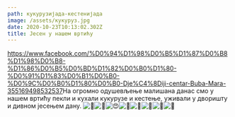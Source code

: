```yaml
---
path: кукурузијада-кестенијада
image: /assets/кукуруз.jpg
date: 2020-10-23T10:13:02.302Z
title: Јесен у нашем вртићу
---
```

<https://www.facebook.com/%D0%94%D1%98%D0%B5%D1%87%D0%B8%D1%98%D0%B8-%D1%86%D0%B5%D0%BD%D1%82%D0%B0%D1%80-%D0%91%D1%83%D0%B1%D0%B0-%D0%9C%D0%B0%D1%80%D0%B0-Dje%C4%8Diji-centar-Buba-Mara-355169498532537>На огромно одушевљење малишана данас смо у нашем вртићу пекли и кухали кукурузе и кестење, уживали у дворишту и дивном јесењем дану. ![🐞](https://static.xx.fbcdn.net/images/emoji.php/v9/ta0/1/16/1f41e.png)![🥰](https://static.xx.fbcdn.net/images/emoji.php/v9/tea/1/16/1f970.png)![😍](https://static.xx.fbcdn.net/images/emoji.php/v9/t2/1/16/1f60d.png)![🌽](https://static.xx.fbcdn.net/images/emoji.php/v9/t1c/1/16/1f33d.png)![🌽](https://static.xx.fbcdn.net/images/emoji.php/v9/t1c/1/16/1f33d.png)![🌽](https://static.xx.fbcdn.net/images/emoji.php/v9/t1c/1/16/1f33d.png)![🍂](https://static.xx.fbcdn.net/images/emoji.php/v9/t89/1/16/1f342.png)![🍁](https://static.xx.fbcdn.net/images/emoji.php/v9/t8/1/16/1f341.png)